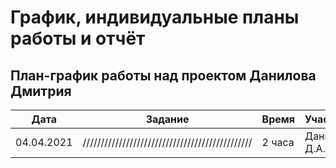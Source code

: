 # График, индивидуальные планы работы и отчёт

## План-график работы над проектом Данилова Дмитрия

| Дата           | Задание                                              | Время     |  Участники       |  
|----------------|------------------------------------------------------|-----------|------------------|
| 04.04.2021     | ///////////////////////////////////////////////      | 2 часа    |   Данилов Д.А.   |



